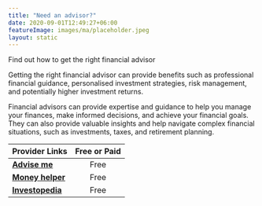 ```yaml
---
title: "Need an advisor?"
date: 2020-09-01T12:49:27+06:00
featureImage: images/ma/placeholder.jpeg
layout: static
---
```


Find out how to get the right financial advisor

Getting the right financial advisor can provide benefits such as professional financial guidance, personalised investment strategies, risk management, and potentially higher investment returns.

Financial advisors can provide expertise and guidance to help you manage your finances, make informed decisions, and achieve your financial goals. They can also provide valuable insights and help navigate complex financial situations, such as investments, taxes, and retirement planning.

| Provider Links      | Free or Paid  |  
| :-----------          | :--------------:      |  
| [**Advise me**](https://www.adviseme.co.uk/?dyn=true&keyword=uk%20financial%20adviser&matchtype=e&network=o&campaign=Finance%20%7C%20Exact&device=c&location=132721&adid=80264480205661&campaignid=367425406&adgroupid=1284229896539942&utm_source=Bing%20Paid&msclkid=797046b2318216aff44622d333fdeff4&utm_medium=cpc&utm_campaign=Finance%20%7C%20Exact&utm_term=uk%20financial%20adviser&utm_content=Financial%20-%20Adviser%20-%20UK%20-%20Exact) | Free | 
| [**Money helper**](https://www.moneyhelper.org.uk/en/getting-help-and-advice/financial-advisers/do-you-need-a-financial-adviser) | Free | 
| [**Investopedia**](https://www.investopedia.com/articles/basics/07/financial-advice.asp) | Free | 
  

<br/><br/>







